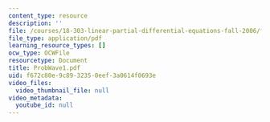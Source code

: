 ```yaml
---
content_type: resource
description: ''
file: /courses/18-303-linear-partial-differential-equations-fall-2006/f672c80e9c8932350eef3a0614f0693e_ProbWave1.pdf
file_type: application/pdf
learning_resource_types: []
ocw_type: OCWFile
resourcetype: Document
title: ProbWave1.pdf
uid: f672c80e-9c89-3235-0eef-3a0614f0693e
video_files:
  video_thumbnail_file: null
video_metadata:
  youtube_id: null
---
```

